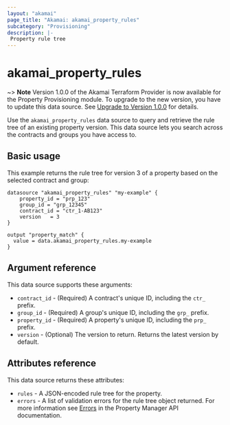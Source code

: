 ```yaml
---
layout: "akamai"
page_title: "Akamai: akamai_property_rules"
subcategory: "Provisioning"
description: |-
 Property rule tree
---
```


# akamai_property_rules

~> **Note** Version 1.0.0 of the Akamai Terraform Provider is now available for the Property Provisioning module. To upgrade to the new version, you have to update this data source. See [Upgrade to Version 1.0.0](../guides/1.0_migration.md) for details. 

Use the `akamai_property_rules` data source to query and retrieve the rule tree of 
an existing property version. This data source lets you search across the contracts 
and groups you have access to.

## Basic usage

This example returns the rule tree for version 3 of a property based on the selected contract and group:

```hcl
datasource "akamai_property_rules" "my-example" {
    property_id = "prp_123"
    group_id = "grp_12345"
    contract_id = "ctr_1-AB123"
    version   = 3
}

output "property_match" {
  value = data.akamai_property_rules.my-example
}
```

## Argument reference

This data source supports these arguments:

* `contract_id` - (Required) A contract's unique ID, including the `ctr_` prefix. 
* `group_id` - (Required) A group's unique ID, including the `grp_` prefix.
* `property_id` - (Required) A property's unique ID, including the `prp_` prefix. 
* `version` - (Optional) The version to return. Returns the latest version by default.

## Attributes reference

This data source returns these attributes:

* `rules` - A JSON-encoded rule tree for the property.
* `errors` - A list of validation errors for the rule tree object returned. For more information see [Errors](https://developer.akamai.com/api/core_features/property_manager/v1.html#errors) in the Property Manager API documentation.
